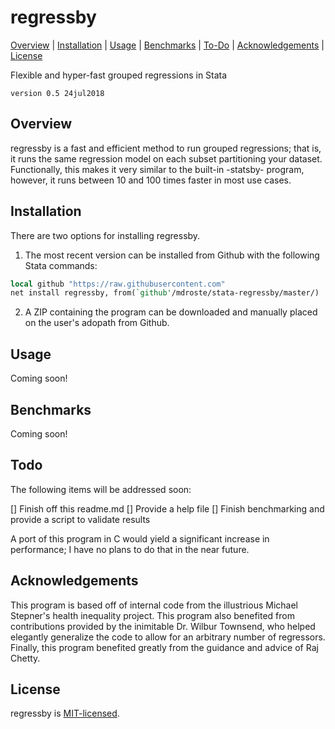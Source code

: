 
regressby
=================================

[Overview](#overview)
| [Installation](#installation)
| [Usage](#usage)
| [Benchmarks](#benchmarks)
| [To-Do](#todo)
| [Acknowledgements](#acknowledgements)
| [License](#license)

Flexible and hyper-fast grouped regressions in Stata

`version 0.5 24jul2018`


Overview
---------------------------------

regressby is a fast and efficient method to run grouped regressions; that is, it runs the same regression model on each subset partitioning your dataset. Functionally, this makes it very similar to the built-in -statsby- program, however, it runs between 10 and 100 times faster in most use cases. 


Installation
---------------------------------

There are two options for installing regressby.

1. The most recent version can be installed from Github with the following Stata commands:

```stata
local github "https://raw.githubusercontent.com"
net install regressby, from(`github'/mdroste/stata-regressby/master/)
```

2. A ZIP containing the program can be downloaded and manually placed on the user's adopath from Github.


Usage
---------------------------------

Coming soon!


Benchmarks
---------------------------------

Coming soon!
  
Todo
---------------------------------

The following items will be addressed soon:

[] Finish off this readme.md
[] Provide a help file
[] Finish benchmarking and provide a script to validate results

A port of this program in C would yield a significant increase in performance; I have no plans to do that in the near future.


Acknowledgements
---------------------------------

This program is based off of internal code from the illustrious Michael Stepner's health inequality project. This program also benefited from contributions provided by the inimitable Dr. Wilbur Townsend, who helped elegantly generalize the code to allow for an arbitrary number of regressors. Finally, this program benefited greatly from the guidance and advice of Raj Chetty.


License
---------------------------------

regressby is [MIT-licensed](https://github.com/mdroste/stata-regressby/blob/master/LICENSE).

